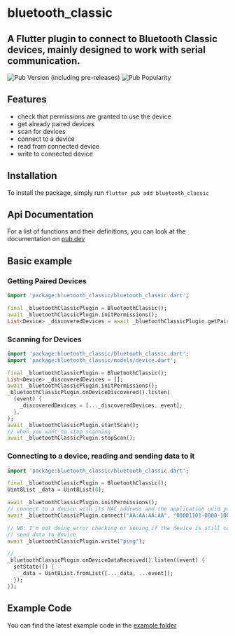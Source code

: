 # bluetooth_classic

## A Flutter plugin to connect to Bluetooth Classic devices, mainly designed to work with serial communication.

![Pub Version (including pre-releases)](https://img.shields.io/pub/v/bluetooth_classic)
![Pub Popularity](https://img.shields.io/pub/popularity/bluetooth_classic)

## Features

- check that permissions are granted to use the device
- get already paired devices
- scan for devices
- connect to a device
- read from connected device
- write to connected device

## Installation

To install the package, simply run `flutter pub add bluetooth_classic`

## Api Documentation

For a list of functions and their definitions, you can look at the documentation on [pub.dev](https://pub.dev/packages/bluetooth_classic)

## Basic example

### Getting Paired Devices

```dart
import 'package:bluetooth_classic/bluetooth_classic.dart';

final _bluetoothClassicPlugin = BluetoothClassic();
await _bluetoothClassicPlugin.initPermissions();
List<Device> _discoveredDevices = await _bluetoothClassicPlugin.getPairedDevices();
```

### Scanning for Devices

```dart
import 'package:bluetooth_classic/bluetooth_classic.dart';
import 'package:bluetooth_classic/models/device.dart';

final _bluetoothClassicPlugin = BluetoothClassic();
List<Device> _discoveredDevices = [];
await _bluetoothClassicPlugin.initPermissions();
_bluetoothClassicPlugin.onDeviceDiscovered().listen(
  (event) {
    _discoveredDevices = [..._discoveredDevices, event];
  },
);
await _bluetoothClassicPlugin.startScan();
// when you want to stop scanning
await _bluetoothClassicPlugin.stopScan();

```

### Connecting to a device, reading and sending data to it

```dart
import 'package:bluetooth_classic/bluetooth_classic.dart';

final _bluetoothClassicPlugin = BluetoothClassic();
Uint8List _data = Uint8List(0);

await _bluetoothClassicPlugin.initPermissions();
// connect to a device with its MAC address and the application uuid you want to use (in this example, serial)
await _bluetoothClassicPlugin.connect("AA:AA:AA:AA", "00001101-0000-1000-8000-00805f9b34fb");

// NB: I'm not doing error checking or seeing if the device is still connected in this code, check the [example folder](/example/lib/main.dart) for a more thorough demonstration
// send data to device
await _bluetoothClassicPlugin.write("ping");

//
_bluetoothClassicPlugin.onDeviceDataReceived().listen((event) {
  setState(() {
    _data = Uint8List.fromList([..._data, ...event]);
  });
});

```

## Example Code

You can find the latest example code in the [example folder](/example/lib/main.dart)
